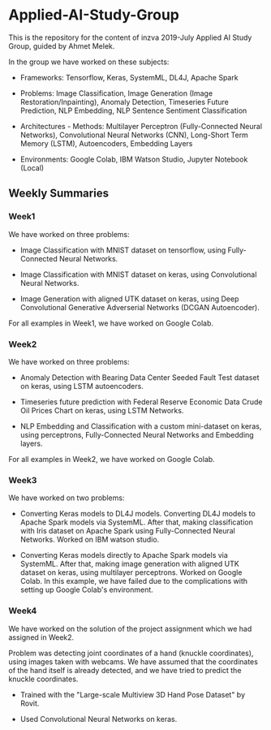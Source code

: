 # Applied-AI-Study-Group

This is the repository for the content of inzva 2019-July Applied AI Study Group, guided by Ahmet Melek.

In the group we have worked on these subjects:

* Frameworks: Tensorflow, Keras, SystemML, DL4J, Apache Spark

* Problems: Image Classification, Image Generation (Image Restoration/Inpainting), Anomaly Detection, Timeseries Future Prediction, NLP Embedding, NLP Sentence Sentiment Classification

* Architectures - Methods: Multilayer Perceptron (Fully-Connected Neural Networks), Convolutional Neural Networks (CNN), Long-Short Term Memory (LSTM), Autoencoders, Embedding Layers

* Environments: Google Colab, IBM Watson Studio, Jupyter Notebook (Local)

## Weekly Summaries

### Week1

We have worked on three problems:

* Image Classification with MNIST dataset on tensorflow, using Fully-Connected Neural Networks.

* Image Classification with MNIST dataset on keras, using Convolutional Neural Networks.

* Image Generation with aligned UTK dataset on keras, using Deep Convolutional Generative Adverserial Networks (DCGAN Autoencoder). 

For all examples in Week1, we have worked on Google Colab.

### Week2

We have worked on three problems:

* Anomaly Detection with Bearing Data Center Seeded Fault Test dataset on keras, using LSTM autoencoders. 

* Timeseries future prediction with Federal Reserve Economic Data Crude Oil Prices Chart on keras, using LSTM Networks. 

* NLP Embedding and Classification with a custom mini-dataset on keras, using perceptrons, Fully-Connected Neural Networks and Embedding layers.

For all examples in Week2, we have worked on Google Colab.

### Week3

We have worked on two problems:

* Converting Keras models to DL4J models. Converting DL4J models to Apache Spark models via SystemML. After that, making classification with Iris dataset on Apache Spark using Fully-Connected Neural Networks. Worked on IBM watson studio.

* Converting Keras models directly to Apache Spark models via SystemML. After that, making image generation with aligned UTK dataset on keras, using multilayer perceptrons. Worked on Google Colab. In this example, we have failed due to the complications with setting up Google Colab's environment.

### Week4

We have worked on the solution of the project assignment which we had assigned in Week2. 

Problem was detecting joint coordinates of a hand (knuckle coordinates), using images taken with webcams. We have assumed that the coordinates of the hand itself is already detected, and we have tried to predict the knuckle coordinates.

* Trained with the "Large-scale Multiview 3D Hand Pose Dataset" by Rovit. 


* Used Convolutional Neural Networks on keras.






